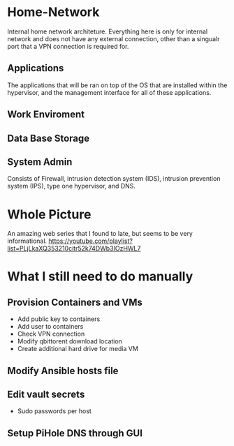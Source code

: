 # Home-Network
 Internal home network architeture. Everything here is only for internal network and does not have any external connection, other than a singualr port that a VPN connection is required for.

 ## Applications
The applications that will be ran on top of the OS that are installed within the hypervisor, and the management interface for all of these applications.


## Work Enviroment



 ## Data Base Storage



 ## System Admin
 Consists of Firewall, intrusion detection system (IDS), intrusion prevention system (IPS), type one hypervisor, and DNS.



# Whole Picture



An amazing web series that I found to late, but seems to be very informational. https://youtube.com/playlist?list=PLjLkaXQ353210citr52k74DWb3IOzHWL7

# What I still need to do manually

## Provision Containers and VMs
- Add public key to containers
- Add user to containers
- Check VPN connection
- Modify qbittorent download location
- Create additional hard drive for media VM

## Modify Ansible hosts file

## Edit vault secrets
- Sudo passwords per host


## Setup PiHole DNS through GUI

